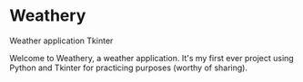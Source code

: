 # Weathery
Weather application Tkinter

Welcome to Weathery, a weather application. 
It's my first ever project using Python and Tkinter for practicing purposes (worthy of sharing).
